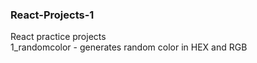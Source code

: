 ### React-Projects-1
React practice projects <br/>
1_randomcolor - generates random color in HEX and RGB
